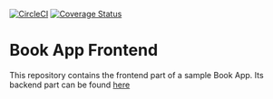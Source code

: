 [![CircleCI](https://circleci.com/gh/serverless-intro/book-app-frontend/tree/main.svg?style=shield)](https://app.circleci.com/pipelines/github/serverless-intro/book-app-frontend?branch=main)
[![Coverage Status](https://coveralls.io/repos/github/serverless-intro/book-app-frontend/badge.svg?branch=01-serverless)](https://coveralls.io/github/serverless-intro/book-app-frontend?branch=01-serverless)
# Book App Frontend

This repository contains the frontend part of a sample Book App. Its backend part can be found [here](https://github.com/serverless-intro/book-app-backend)
